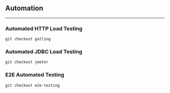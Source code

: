 ## Automation

---

### Automated HTTP Load Testing

```
git checkout gatling
```

### Automated JDBC Load Testing

```
git checkout jmeter
```

### E2E Automated Testing

```
git checkout e2e-testing
```
